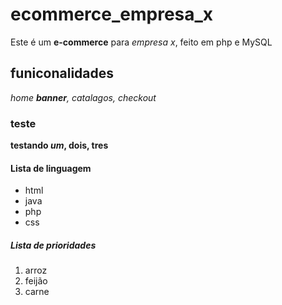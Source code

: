 # ecommerce_empresa_x
Este é um **e-commerce** para *empresa x*, feito em php e MySQL

## funiconalidades 

_home **banner**, catalagos, checkout_

### teste

__testando _um_, dois, tres__


#### Lista de linguagem

* html
* java
* php
* css

##### Lista de prioridades

1. arroz 
2. feijão
3. carne